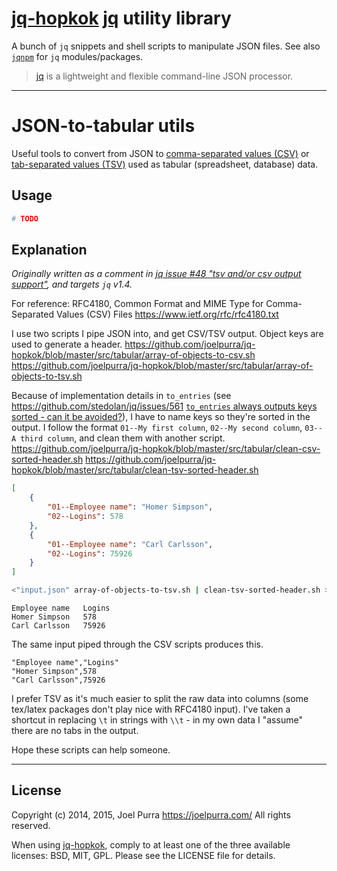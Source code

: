 # [jq-hopkok](https://github.com/joelpurra/jq-hopkok) [jq](https://stedolan.github.io/jq/) utility library

A bunch of `jq` snippets and shell scripts to manipulate JSON files. See also [`jqnpm`](https://github.com/joelpurra/jqnpm) for `jq` modules/packages.

> [jq](https://stedolan.github.io/jq/) is a lightweight and flexible command-line JSON processor.

---



# JSON-to-tabular utils

Useful tools to convert from JSON to [comma-separated values (CSV)](https://en.wikipedia.org/wiki/Comma-separated_values) or [tab-separated values (TSV)](https://en.wikipedia.org/wiki/Tab-separated_values) used as tabular (spreadsheet, database) data.



## Usage

```bash
# TODO
```



## Explanation

*Originally written as a comment in [jq issue #48 "tsv and/or csv output support"](https://github.com/stedolan/jq/issues/48#issuecomment-55744660), and targets `jq` v1.4.*

For reference: RFC4180, Common Format and MIME Type for Comma-Separated Values (CSV) Files
https://www.ietf.org/rfc/rfc4180.txt

I use two scripts I pipe JSON into, and get CSV/TSV output. Object keys are used to generate a header.
https://github.com/joelpurra/jq-hopkok/blob/master/src/tabular/array-of-objects-to-csv.sh
https://github.com/joelpurra/jq-hopkok/blob/master/src/tabular/array-of-objects-to-tsv.sh

Because of implementation details in `to_entries` (see https://github.com/stedolan/jq/issues/561 [`to_entries` always outputs keys sorted - can it be avoided?](https://github.com/stedolan/jq/issues/561)), I have to name keys so they're sorted in the output. I follow the format `01--My first column`, `02--My second column`, `03--A third column`, and clean them with another script.
https://github.com/joelpurra/jq-hopkok/blob/master/src/tabular/clean-csv-sorted-header.sh
https://github.com/joelpurra/jq-hopkok/blob/master/src/tabular/clean-tsv-sorted-header.sh


```json
[
	{
		"01--Employee name": "Homer Simpson",
		"02--Logins": 578
	},
	{
		"01--Employee name": "Carl Carlsson",
		"02--Logins": 75926
	}
]
```

```bash
<"input.json" array-of-objects-to-tsv.sh | clean-tsv-sorted-header.sh >"output.json"
```

```tsv
Employee name	Logins
Homer Simpson	578
Carl Carlsson	75926
```

The same input piped through the CSV scripts produces this.

```csv
"Employee name","Logins"
"Homer Simpson",578
"Carl Carlsson",75926
```

I prefer TSV as it's much easier to split the raw data into columns (some tex/latex packages don't play nice with RFC4180 input). I've taken a shortcut in replacing  `\t` in strings with `\\t` - in my own data I "assume" there are no tabs in the output.

Hope these scripts can help someone.



---

## License
Copyright (c) 2014, 2015, Joel Purra <https://joelpurra.com/>
All rights reserved.

When using [jq-hopkok](https://github.com/joelpurra/jq-hopkok), comply to at least one of the three available licenses: BSD, MIT, GPL.
Please see the LICENSE file for details.
